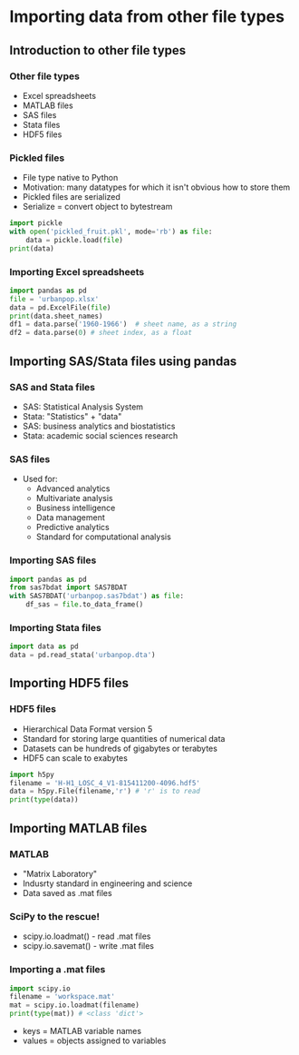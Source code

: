 # Importing data from other file types

## Introduction to other file types

### Other file types

- Excel spreadsheets
- MATLAB files
- SAS files
- Stata files
- HDF5 files

### Pickled files

- File type native to Python
- Motivation: many datatypes for which it isn't obvious how to store them
- Pickled files are serialized
- Serialize = convert object to bytestream

```python
import pickle
with open('pickled_fruit.pkl', mode='rb') as file:
    data = pickle.load(file)
print(data)
```

### Importing Excel spreadsheets

```python
import pandas as pd
file = 'urbanpop.xlsx'
data = pd.ExcelFile(file)
print(data.sheet_names)
df1 = data.parse('1960-1966')  # sheet name, as a string
df2 = data.parse(0) # sheet index, as a float
```

## Importing SAS/Stata files using pandas

### SAS and Stata files

- SAS: Statistical Analysis System
- Stata: "Statistics" + "data"
- SAS: business analytics and biostatistics
- Stata: academic social sciences research

### SAS files

- Used for:
    - Advanced analytics
    - Multivariate analysis
    - Business intelligence
    - Data management
    - Predictive analytics
    - Standard for computational analysis

### Importing SAS files

```python
import pandas as pd
from sas7bdat import SAS7BDAT
with SAS7BDAT('urbanpop.sas7bdat') as file:
    df_sas = file.to_data_frame()
```

### Importing Stata files

```python
import data as pd
data = pd.read_stata('urbanpop.dta')
```

## Importing HDF5 files

### HDF5 files

- Hierarchical Data Format version 5
- Standard for storing large quantities of numerical data
- Datasets can be hundreds of gigabytes or terabytes
- HDF5 can scale to exabytes

```python
import h5py
filename = 'H-H1_LOSC_4_V1-815411200-4096.hdf5'
data = h5py.File(filename,'r') # 'r' is to read
print(type(data))
```

## Importing MATLAB files

### MATLAB

- "Matrix Laboratory"
- Indusrty standard in engineering and science
- Data saved as .mat files

### SciPy to the rescue!

- scipy.io.loadmat() - read .mat files
- scipy.io.savemat() - write .mat files

### Importing a .mat files

```python
import scipy.io
filename = 'workspace.mat'
mat = scipy.io.loadmat(filename)
print(type(mat)) # <class 'dict'>
```

- keys = MATLAB variable names
- values = objects assigned to variables